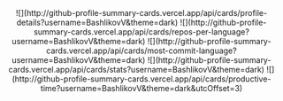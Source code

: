<div align="center"> 
![](http://github-profile-summary-cards.vercel.app/api/cards/profile-details?username=BashlikovV&theme=dark)
![](http://github-profile-summary-cards.vercel.app/api/cards/repos-per-language?username=BashlikovV&theme=dark)
![](http://github-profile-summary-cards.vercel.app/api/cards/most-commit-language?username=BashlikovV&theme=dark)
![](http://github-profile-summary-cards.vercel.app/api/cards/stats?username=BashlikovV&theme=dark)
![](http://github-profile-summary-cards.vercel.app/api/cards/productive-time?username=BashlikovV&theme=dark&utcOffset=3)
</div>
